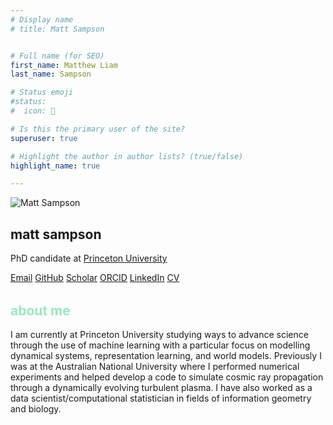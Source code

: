 ```yaml
---
# Display name
# title: Matt Sampson


# Full name (for SEO)
first_name: Matthew Liam
last_name: Sampson

# Status emoji
#status:
#  icon: 󰆧

# Is this the primary user of the site?
superuser: true

# Highlight the author in author lists? (true/false)
highlight_name: true

---
```

<div class="profile-block">
  <img src="/img/matt_p.png" alt="Matt Sampson" class="profile-photo" />

  <h2 class="profile-name">matt sampson</h2>

  <p class="profile-role">
    PhD candidate at
    <a href="https://web.astro.princeton.edu/people/matthew-sampson" class="profile-link">
      Princeton University
    </a>
  </p>

  <div class="social-links">
    <a href="mailto:matt.sampson@princeton.edu" class="download-cv">Email</a>
    <a href="https://github.com/SampsonML" class="download-cv">GitHub</a>
    <a href="https://scholar.google.com/citations?user=kc8P55cAAAAJ&hl=en&oi=sra" class="download-cv">Scholar</a>
    <a href="https://orcid.org/0000-0001-5748-5393" class="download-cv">ORCID</a>
    <a href="https://www.linkedin.com/in/matt-sampson-b56b8113b/" class="download-cv">LinkedIn</a>
    <a href="/uploads/AcademicCVSampsonMatt.pdf" class="download-cv" download>CV</a>
  </div>
</div>



<h2 style="color: #9be7c4; margin-top: 2rem;">about me</h2>
<p>
I am currently at Princeton University studying ways to advance science through the use of machine learning with a particular focus on modelling dynamical systems, representation learning, and world models. Previously I was at the Australian National University where I performed numerical experiments and helped develop a code to simulate cosmic ray propagation through a dynamically evolving turbulent plasma. I have also worked as a data scientist/computational statistician in fields of information geometry and biology.
</p>

























































